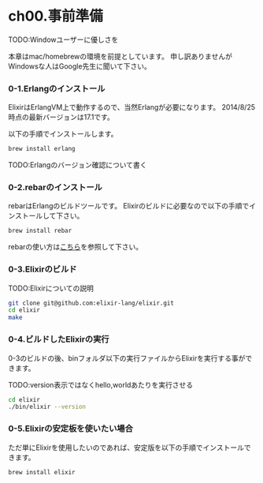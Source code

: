# ch00.事前準備

TODO:Windowユーザーに優しさを

本章はmac/homebrewの環境を前提としています。 申し訳ありませんがWindowsな人はGoogle先生に聞いて下さい。

### 0-1.Erlangのインストール

ElixirはErlangVM上で動作するので、当然Erlangが必要になります。 2014/8/25時点の最新バージョンは17.1です。

以下の手順でインストールします。

```bash
brew install erlang
```

TODO:Erlangのバージョン確認について書く

### 0-2.rebarのインストール

rebarはErlangのビルドツールです。 Elixirのビルドに必要なので以下の手順でインストールして下さい。

```bash
brew install rebar
```

rebarの使い方は[こちら](https://github.com/rebar/rebar/wiki)を参照して下さい。

### 0-3.Elixirのビルド

TODO:Elixirについての説明

```bash
git clone git@github.com:elixir-lang/elixir.git
cd elixir
make
```

### 0-4.ビルドしたElixirの実行

0-3のビルドの後、binフォルダ以下の実行ファイルからElixirを実行する事ができます。

TODO:version表示ではなくhello,worldあたりを実行させる

```bash
cd elixir
./bin/elixir --version
```

### 0-5.Elixirの安定板を使いたい場合

ただ単にElixirを使用したいのであれば、安定版を以下の手順でインストールできます。

```bash
brew install elixir
```

